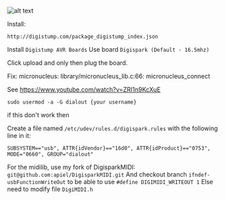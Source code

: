 ![alt text](http://url/to/img.png)

Install:

```
http://digistump.com/package_digistump_index.json
```

Install `Digistump AVR Boards`
Use board `Digispark (Default - 16.5mhz)`

Click upload and only then plug the board.

Fix: micronucleus: library/micronucleus_lib.c:66: micronucleus_connect

See https://www.youtube.com/watch?v=ZRI1n9KcXuE

```
sudo usermod -a -G dialout {your username}
```

if this don't work then 

Create a file named `/etc/udev/rules.d/digispark.rules`  with the following line in it:

```
SUBSYSTEM=="usb", ATTR{idVendor}=="16d0", ATTR{idProduct}=="0753", MODE="0660", GROUP="dialout"
```


For the midilib, use my fork of DigisparkMIDI: `git@github.com:apiel/DigisparkMIDI.git`
And checkout branch `ifndef-usbFunctionWriteOut` to be able to use `#define DIGIMIDI_WRITEOUT 1`
Else need to modify file `DigiMIDI.h`
